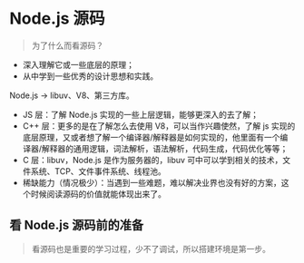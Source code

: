 # Node.js 源码

> 为了什么而看源码？

- 深入理解它或一些底层的原理；
- 从中学到一些优秀的设计思想和实践。

Node.js -> libuv、V8、第三方库。

- JS 层：了解 Node.js 实现的一些上层逻辑，能够更深入的去了解；
- C++ 层：更多的是在了解怎么去使用 V8，可以当作兴趣使然，了解 js 实现的底层原理，又或者想了解一个编译器/解释器是如何实现的，他里面有一个编译器/解释器的通用逻辑，词法解析，语法解析，代码生成，代码优化等等；
- C 层：libuv，Node.js 是作为服务器的，libuv 可中可以学到相关的技术，文件系统、TCP、文件事件系统、线程池。
- 稀缺能力（情况极少）：当遇到一些难题，难以解决业界也没有好的方案，这个时候阅读源码的价值就能体现出来了。

## 看 Node.js 源码前的准备

> 看源码也是重要的学习过程，少不了调试，所以搭建环境是第一步。
